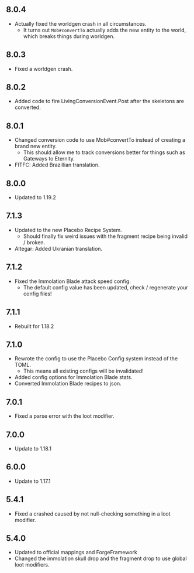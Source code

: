 ## 8.0.4
* Actually fixed the worldgen crash in all circumstances.
  * It turns out `Mob#convertTo` actually adds the new entity to the world, which breaks things during worldgen.

## 8.0.3
* Fixed a worldgen crash.

## 8.0.2
* Added code to fire LivingConversionEvent.Post after the skeletons are converted.

## 8.0.1
* Changed conversion code to use Mob#convertTo instead of creating a brand new entity.
  * This should allow me to track conversions better for things such as Gateways to Eternity.
* FITFC: Added Brazillian translation.

## 8.0.0
* Updated to 1.19.2

## 7.1.3
* Updated to the new Placebo Recipe System.
  * Should finally fix weird issues with the fragment recipe being invalid / broken.
* Altegar: Added Ukranian translation.

## 7.1.2
* Fixed the Immolation Blade attack speed config.
  * The default config value has been updated, check / regenerate your config files!

## 7.1.1
* Rebuilt for 1.18.2

## 7.1.0
* Rewrote the config to use the Placebo Config system instead of the TOML.
  * This means all existing configs will be invalidated!
* Added config options for Immolation Blade stats.
* Converted Immolation Blade recipes to json.

## 7.0.1
* Fixed a parse error with the loot modifier.

## 7.0.0
* Update to 1.18.1

## 6.0.0
* Update to 1.17.1

## 5.4.1
* Fixed a crashed caused by not null-checking something in a loot modifier.

## 5.4.0
* Updated to official mappings and ForgeFramework
* Changed the immolation skull drop and the fragment drop to use global loot modifiers.
